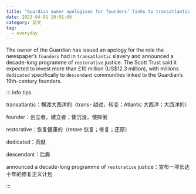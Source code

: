 ```yaml
---
title: "Guardian owner apologises for founders’ links to transatlantic slavery"
date: 2023-04-01 19:01:00
category: 英文
tag:
  - everyday
---
```


The owner of the Guardian has issued an apology for the role the newspaper’s `founders` had in `transatlantic` slavery and announced a decade-long programme of `restorative` justice. The Scott Trust said it expected to invest more than £10 million (US$12.3 million), with millions `dedicated` specifically to `descendant` communities linked to the Guardian’s 19th-century founders.

::: info tips

transatlantic：横渡大西洋的（trans- 越过，转变；Atlantic 大西洋；大西洋的）

founder：创立者，建立者；使沉没，使摔倒

restorative：恢复健康的（retore 恢复；修复；还原）

dedicated：贡献

descendant：后裔

announced a decade-long programme of `restorative` justice：宣布一项长达十年的修复正义计划

:::
